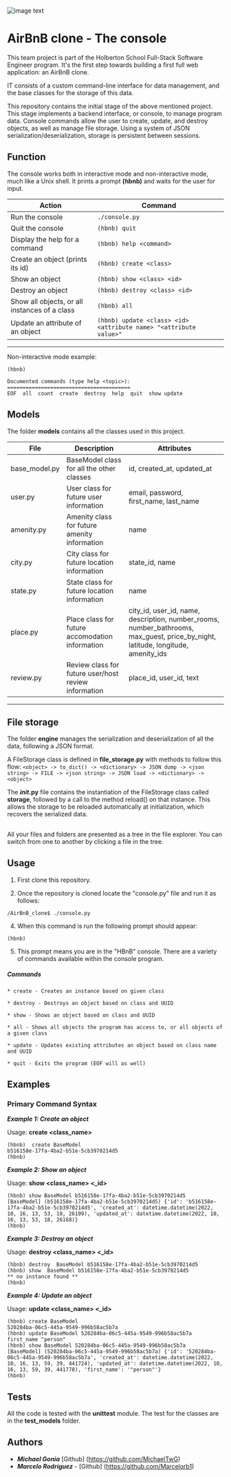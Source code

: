 ![image text](https://user-images.githubusercontent.com/105667144/196003373-c103b426-3eb8-418b-827b-c4a12c81745d.png)

#  AirBnB clone - The console



This team project is part of the Holberton School Full-Stack Software Engineer program. It's the first step towards building a first full web application: an AirBnB clone. 

IT consists of a custom command-line interface for data management, and the base classes for the storage of this data.

This repository contains the initial stage of the above mentioned project. This stage implements a backend interface, or console, to manage program data. Console commands allow the user to create, update, and destroy objects, as well as manage file storage. Using a system of JSON serialization/deserialization, storage is persistent between sessions.


## Function

The console works both in interactive mode and non-interactive mode, much like a Unix shell. It prints a prompt **(hbnb)** and waits for the user for input.

| Action | Command |
|--------------|------|
| Run the console |```./console.py```|
| Quit the console | ```(hbnb) quit``` |
| Display the help for a command | ```(hbnb) help <command>``` |
| Create an object (prints its id)|```(hbnb) create <class>``` |
| Show an object | `(hbnb) show <class> <id>`  |
| Destroy an object | `(hbnb) destroy <class> <id>` |
| Show all objects, or all instances of a class | `(hbnb) all` |
| Update an attribute of an object | `(hbnb) update <class> <id> <attribute name> "<attribute value>"`|
___________________________________________________________________

Non-interactive mode example:

```$ echo "help" | ./console.py
(hbnb)

Documented commands (type help <topic>):
========================================
EOF  all  count  create  destroy  help  quit  show update
```

## Models

The folder  **models**  contains all the classes used in this project.

File | Description | Attributes
-----|---------------|---------------------------------|
base_model.py |BaseModel class for all the other classes | id, created_at, updated_at |
user.py | User class for future user information | email, password, first_name, last_name |
amenity.py | Amenity class for future amenity information | name |
city.py | City class for future location information | state_id, name |
state.py | State class for future location information | name |
place.py | Place class for future accomodation information | city_id, user_id, name, description, number_rooms, number_bathrooms, max_guest, price_by_night, latitude, longitude, amenity_ids |
review.py | Review class for future user/host review information | place_id, user_id, text
-----------------

## File storage

The folder  **engine** manages the serialization and deserialization of all the data, following a JSON format.

A FileStorage class is defined in  **file_storage.py**  with methods to follow this flow:  `<object> -> to_dict() -> <dictionary> -> JSON dump -> <json string> -> FILE -> <json string> -> JSON load -> <dictionary> -> <object>`

The  **_init_.py** file contains the instantiation of the FileStorage class called  **storage**, followed by a call to the method reload() on that instance. This allows the storage to be reloaded automatically at initialization, which recovers the serialized data.

## 

All your files and folders are presented as a tree in the file explorer. You can switch from one to another by clicking a file in the tree.

## Usage
1.  First clone this repository.
    
2.  Once the repository is cloned locate the "console.py" file and run it as follows:
    

```
/AirBnB_clone$ ./console.py

```

4.  When this command is run the following prompt should appear:

```
(hbnb)

```

5.  This prompt means you are in the "HBnB" console. There are a variety of commands available within the console program.

##### Commands

```
* create - Creates an instance based on given class

* destroy - Destroys an object based on class and UUID

* show - Shows an object based on class and UUID

* all - Shows all objects the program has access to, or all objects of a given class

* update - Updates existing attributes an object based on class name and UUID

* quit - Exits the program (EOF will as well)

```


## Examples

### Primary Command Syntax ###

***Example 1: Create an object***

Usage: **create <class_name>**
``` 
(hbnb)  create BaseModel
b516158e-17fa-4ba2-b51e-5cb3970214d5
(hbnb)

```
***Example 2: Show an object***

Usage: **show <class_name> <_id>**
```
(hbnb) show BaseModel b516158e-17fa-4ba2-b51e-5cb3970214d5
[BaseModel] (b516158e-17fa-4ba2-b51e-5cb3970214d5) {'id': 'b516158e-17fa-4ba2-b51e-5cb3970214d5', 'created_at': datetime.datetime(2022, 10, 16, 13, 53, 18, 26109), 'updated_at': datetime.datetime(2022, 10, 16, 13, 53, 18, 26168)}
(hbnb)

```



***Example 3: Destroy an object***

Usage: **destroy <class_name> <_id>**
```
(hbnb) destroy  BaseModel b516158e-17fa-4ba2-b51e-5cb3970214d5
(hbnb) show  BaseModel b516158e-17fa-4ba2-b51e-5cb3970214d5
** no instance found **
(hbnb)
```


***Example 4: Update an object***

Usage: **update <class_name> <_id>**

```
(hbnb) create BaseModel
520284ba-06c5-445a-9549-996b58ac5b7a
(hbnb) update BaseModel 520284ba-06c5-445a-9549-996b58ac5b7a first_name "person"
(hbnb) show BaseModel 520284ba-06c5-445a-9549-996b58ac5b7a
[BaseModel] (520284ba-06c5-445a-9549-996b58ac5b7a) {'id': '520284ba-06c5-445a-9549-996b58ac5b7a', 'created_at': datetime.datetime(2022, 10, 16, 13, 59, 39, 441724), 'updated_at': datetime.datetime(2022, 10, 16, 13, 59, 39, 441778), 'first_name': '"person"'}
(hbnb)
```



## Tests

All the code is tested with the  **unittest**  module. The test for the classes are in the **test_models** folder.

## Authors


- ***Michael Gonia*** [Github] (https://github.com/MichaelTwG) 
-   ***Marcelo Rodriguez***  -  [Github] (https://github.com/Marcelorb1) 

